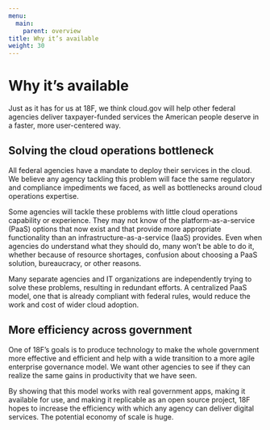 ```yaml
---
menu:
  main:
    parent: overview
title: Why it’s available
weight: 30
---
```


# Why it’s available

Just as it has for us at 18F, we think cloud.gov will help other federal agencies deliver taxpayer-funded services the American people deserve in a faster, more user-centered way.

## Solving the cloud operations bottleneck

All federal agencies have a mandate to deploy their services in the cloud. We believe any agency tackling this problem will face the same regulatory and compliance impediments we faced, as well as bottlenecks around cloud operations expertise.

Some agencies will tackle these problems with little cloud operations capability or experience. They may not know of the platform-as-a-service (PaaS) options that now exist and that provide more appropriate functionality than an infrastructure-as-a-service (IaaS) provides. Even when agencies do understand what they should do, many won’t be able to do it, whether because of resource shortages, confusion about choosing a PaaS solution, bureaucracy, or other reasons.

Many separate agencies and IT organizations are independently trying to solve these problems, resulting in redundant efforts. A centralized PaaS model, one that is already compliant with federal rules, would reduce the work and cost of wider cloud adoption.

## More efficiency across government

One of 18F’s goals is to produce technology to make the whole government more effective and efficient and help with a wide transition to a more agile enterprise governance model. We want other agencies to see if they can realize the same gains in productivity that we have seen.

By showing that this model works with real government apps, making it available for use, and making it replicable as an open source project, 18F hopes to increase the efficiency with which any agency can deliver digital services. The potential economy of scale is huge.
